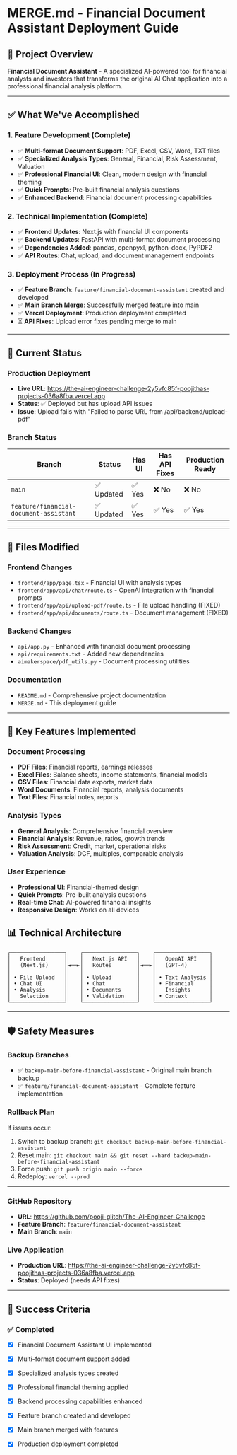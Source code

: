 # MERGE.md - Financial Document Assistant Deployment Guide

## 🎯 **Project Overview**

**Financial Document Assistant** - A specialized AI-powered tool for financial analysts and investors that transforms the original AI Chat application into a professional financial analysis platform.

---

## ✅ **What We've Accomplished**

### **1. Feature Development (Complete)**
- ✅ **Multi-format Document Support**: PDF, Excel, CSV, Word, TXT files
- ✅ **Specialized Analysis Types**: General, Financial, Risk Assessment, Valuation
- ✅ **Professional Financial UI**: Clean, modern design with financial theming
- ✅ **Quick Prompts**: Pre-built financial analysis questions
- ✅ **Enhanced Backend**: Financial document processing capabilities

### **2. Technical Implementation (Complete)**
- ✅ **Frontend Updates**: Next.js with financial UI components
- ✅ **Backend Updates**: FastAPI with multi-format document processing
- ✅ **Dependencies Added**: pandas, openpyxl, python-docx, PyPDF2
- ✅ **API Routes**: Chat, upload, and document management endpoints
### **3. Deployment Process (In Progress)**
- ✅ **Feature Branch**: `feature/financial-document-assistant` created and developed
- ✅ **Main Branch Merge**: Successfully merged feature into main
- ✅ **Vercel Deployment**: Production deployment completed
- ⏳ **API Fixes**: Upload error fixes pending merge to main

---

## 🚨 **Current Status**

### **Production Deployment**
- **Live URL**: https://the-ai-engineer-challenge-2y5vfc85f-poojithas-projects-036a8fba.vercel.app
- **Status**: ✅ Deployed but has upload API issues
- **Issue**: Upload fails with "Failed to parse URL from /api/backend/upload-pdf"

### **Branch Status**
| Branch | Status | Has UI | Has API Fixes | Production Ready |
|--------|--------|---------|---------------|------------------|
| `main` | ✅ Updated | ✅ Yes | ❌ No | ❌ No |
| `feature/financial-document-assistant` | ✅ Updated | ✅ Yes | ✅ Yes | ✅ Yes |

---

## 📁 **Files Modified**

### **Frontend Changes**
- `frontend/app/page.tsx` - Financial UI with analysis types
- `frontend/app/api/chat/route.ts` - OpenAI integration with financial prompts
- `frontend/app/api/upload-pdf/route.ts` - File upload handling (FIXED)
- `frontend/app/api/documents/route.ts` - Document management (FIXED)

### **Backend Changes**
- `api/app.py` - Enhanced with financial document processing
- `api/requirements.txt` - Added new dependencies
- `aimakerspace/pdf_utils.py` - Document processing utilities

### **Documentation**
- `README.md` - Comprehensive project documentation
- `MERGE.md` - This deployment guide

---

## 🎯 **Key Features Implemented**

### **Document Processing**
- **PDF Files**: Financial reports, earnings releases
- **Excel Files**: Balance sheets, income statements, financial models
- **CSV Files**: Financial data exports, market data
- **Word Documents**: Financial reports, analysis documents
- **Text Files**: Financial notes, reports

### **Analysis Types**
- **General Analysis**: Comprehensive financial overview
- **Financial Analysis**: Revenue, ratios, growth trends
- **Risk Assessment**: Credit, market, operational risks
- **Valuation Analysis**: DCF, multiples, comparable analysis

### **User Experience**
- **Professional UI**: Financial-themed design
- **Quick Prompts**: Pre-built analysis questions
- **Real-time Chat**: AI-powered financial insights
- **Responsive Design**: Works on all devices

## 📊 **Technical Architecture**

```
┌─────────────────┐    ┌─────────────────┐    ┌─────────────────┐
│   Frontend      │    │   Next.js API   │    │   OpenAI API    │
│   (Next.js)     │◄──►│   Routes        │◄──►│   (GPT-4)       │
│                 │    │                 │    │                 │
│ • File Upload   │    │ • Upload        │    │ • Text Analysis │
│ • Chat UI       │    │ • Chat          │    │ • Financial     │
│ • Analysis      │    │ • Documents     │    │   Insights      │
│   Selection     │    │ • Validation    │    │ • Context       │
└─────────────────┘    └─────────────────┘    └─────────────────┘
```

---

## 🛡️ **Safety Measures**

### **Backup Branches**
- ✅ `backup-main-before-financial-assistant` - Original main branch backup
- ✅ `feature/financial-document-assistant` - Complete feature implementation

### **Rollback Plan**
If issues occur:
1. Switch to backup branch: `git checkout backup-main-before-financial-assistant`
2. Reset main: `git checkout main && git reset --hard backup-main-before-financial-assistant`
3. Force push: `git push origin main --force`
4. Redeploy: `vercel --prod`

---


### **GitHub Repository**
- **URL**: https://github.com/pooji-glitch/The-AI-Engineer-Challenge
- **Feature Branch**: `feature/financial-document-assistant`
- **Main Branch**: `main`

### **Live Application**
- **Production URL**: https://the-ai-engineer-challenge-2y5vfc85f-poojithas-projects-036a8fba.vercel.app
- **Status**: Deployed (needs API fixes)

---

## 🎉 **Success Criteria**

### **✅ Completed**
- [x] Financial Document Assistant UI implemented
- [x] Multi-format document support added
- [x] Specialized analysis types created
- [x] Professional financial theming applied
- [x] Backend processing capabilities enhanced
- [x] Feature branch created and developed
- [x] Main branch merged with features
- [x] Production deployment completed



